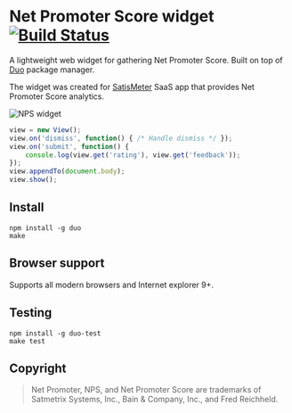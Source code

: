 # Net Promoter Score widget [![Build Status](https://travis-ci.org/satismeter/nps-widget.svg?branch=master)](https://travis-ci.org/satismeter/nps-widget)


A lightweight web widget for gathering Net Promoter Score. Built on top of
[Duo](http://duojs.org) package manager.

The widget was created for [SatisMeter](http://www.satismeter.com) SaaS app
that provides Net Promoter Score analytics.

![NPS widget](http://satismeter.github.io/nps-widget/rating.png)

```js
view = new View();
view.on('dismiss', function() { /* Handle dismiss */ });
view.on('submit', function() {
    console.log(view.get('rating'), view.get('feedback'));
});
view.appendTo(document.body);
view.show();
```

## Install

```
npm install -g duo
make
```

## Browser support
Supports all modern browsers and Internet explorer 9+.

## Testing
```
npm install -g duo-test
make test
```

## Copyright

> Net Promoter, NPS, and Net Promoter Score are trademarks of
> Satmetrix Systems, Inc., Bain & Company, Inc., and Fred Reichheld.
